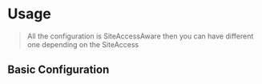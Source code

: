 # Usage

> All the configuration is SiteAccessAware then you can have different one depending on the SiteAccess

## Basic Configuration



